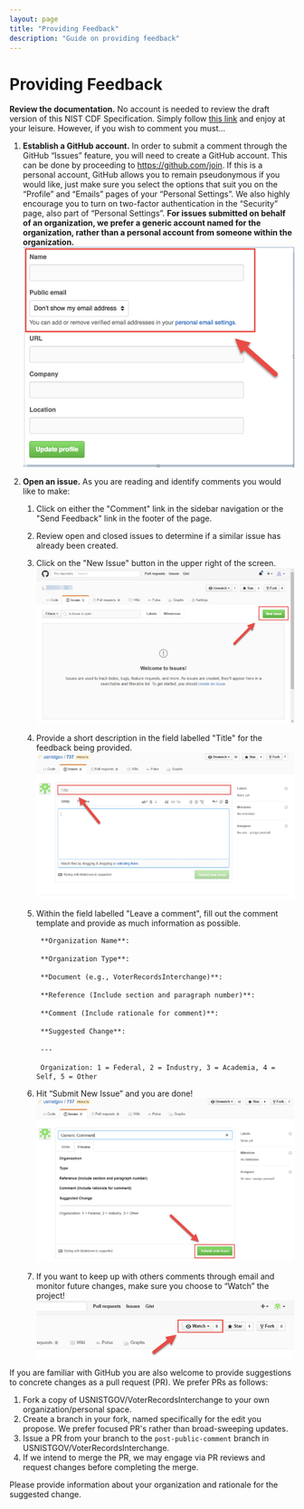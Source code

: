 ```yaml
---
layout: page
title: "Providing Feedback"
description: "Guide on providing feedback"
---
```


# Providing Feedback

**Review the documentation.** No account is needed to review the draft version of this NIST CDF Specification. Simply follow [this link](https://github.com/usnistgov/VoterRecordsInterchange) and enjoy at your leisure. However, if you wish to comment you must…

1. **Establish a GitHub account.** In order to submit a comment through the GitHub “Issues” feature, you will need to create a GitHub account. This can be done by proceeding to https://github.com/join. If this is a personal account, GitHub allows you to remain pseudonymous if you would like, just make sure you select the options that suit you on the “Profile” and “Emails” pages of your “Personal Settings”.  We also highly encourage you to turn on two-factor authentication in the “Security” page, also part of “Personal Settings”. **For issues submitted on behalf of an organization, we prefer a generic account named for the organization, rather than a personal account from someone within the organization.**
  ![How to create account](assets/create_github_account.png)

2. **Open an issue.** As you are reading and identify comments you would like to make:

    1. Click on either the "Comment" link in the sidebar navigation or the "Send Feedback" link in the footer of the page.

    2. Review open and closed issues to determine if a similar issue has already been created.

    2. Click on the "New Issue" button in the upper right of the screen.  
    ![Create issue](assets/create_new_issue.png)

    4. Provide a short description in the field labelled "Title" for the feedback being provided.  
    ![Issue title](assets/issue_title.png)

    5. Within the field labelled "Leave a comment", fill out the comment template and provide as much information as possible.

            **Organization Name**:

            **Organization Type**:

            **Document (e.g., VoterRecordsInterchange)**:

            **Reference (Include section and paragraph number)**:

            **Comment (Include rationale for comment)**:

            **Suggested Change**:

            ---

            Organization: 1 = Federal, 2 = Industry, 3 = Academia, 4 = Self, 5 = Other

    6. Hit “Submit New Issue” and you are done!  
    ![Submit issue](assets/submit_new_issue.png)

    7. If you want to keep up with others comments through email and monitor future changes, make sure you choose to “Watch” the project!  
    ![Watch project](assets/watch_project.png)

If you are familiar with GitHub you are also welcome to provide suggestions to concrete changes as a pull request (PR). We prefer PRs as follows:

1. Fork a copy of USNISTGOV/VoterRecordsInterchange to your own organization/personal space.
2. Create a branch in your fork, named specifically for the edit you propose.  We prefer focused PR's rather than broad-sweeping updates.
3. Issue a PR from your branch to the `post-public-comment` branch in USNISTGOV/VoterRecordsInterchange.
4. If we intend to merge the PR, we may engage via PR reviews and request changes before completing the merge.

Please provide information about your organization and rationale for the suggested change.
